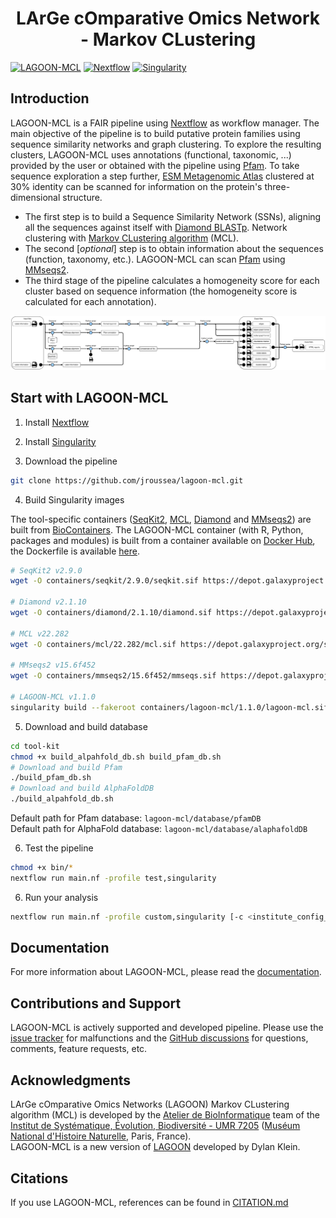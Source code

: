 <h1 align="center">LArGe cOmparative Omics Network - Markov CLustering</h1>

[![LAGOON-MCL](https://img.shields.io/badge/LAGOON--MCL-v1.0.0-red?labelColor=000000)](https://gitlab.com/jerrousseau/lagoon-mcl/-/)
[![Nextflow](https://img.shields.io/badge/nextflow_DSL2-%E2%89%A5_23.10.0-23aa62?labelColor=000000)](https://www.nextflow.io/)
[![Singularity](https://img.shields.io/badge/run_with-singularity-1d355c?labelColor=000000)](https://sylabs.io/singularity/)

## Introduction

LAGOON-MCL is a FAIR pipeline using [Nextflow](https://www.nextflow.io/docs/latest/index.html) as workflow manager. The main objective of the pipeline is to build putative protein families using sequence similarity networks and graph clustering. To explore the resulting clusters, LAGOON-MCL uses annotations (functional, taxonomic, ...) provided by the user or obtained with the pipeline using [Pfam](http://pfam.xfam.org/). To take sequence exploration a step further, [ESM Metagenomic Atlas](https://esmatlas.com/) clustered at 30% identity can be scanned for information on the protein's three-dimensional structure.

- The first step is to build a Sequence Similarity Network (SSNs), aligning all the sequences against itself with [Diamond BLASTp](https://github.com/bbuchfink/diamond). Network clustering with [Markov CLustering algorithm](https://micans.org/mcl/) (MCL).
- The second [*optional*] step is to obtain information about the sequences (function, taxonomy, etc.). LAGOON-MCL can scan [Pfam](http://pfam.xfam.org/) using [MMseqs2](https://github.com/soedinglab/MMseqs2).
- The third stage of the pipeline calculates a homogeneity score for each cluster based on sequence information (the homogeneity score is calculated for each annotation).

![](./assets/pipeline.svg)

## Start with LAGOON-MCL

1. Install [Nextflow](https://www.nextflow.io/docs/latest/index.html)

2. Install [Singularity](https://docs.sylabs.io/guides/4.2/user-guide/quick_start.html#quick-start)

3. Download the pipeline

```bash
git clone https://github.com/jroussea/lagoon-mcl.git
```

4. Build Singularity images

The tool-specific containers ([SeqKit2](https://biocontainers.pro/tools/seqkit), [MCL](https://biocontainers.pro/tools/mcl), [Diamond](https://biocontainers.pro/tools/diamond) and [MMseqs2](https://biocontainers.pro/tools/mmseqs2)) are built from [BioContainers](https://biocontainers.pro/). The LAGOON-MCL container (with R, Python, packages and modules) is built from a container available on [Docker Hub](https://hub.docker.com/r/jroussea/lagoon-mcl), the Dockerfile is available [here](./containers/lagoon-mcl/1.1.0/Dockerfile).

```bash
# SeqKit2 v2.9.0
wget -O containers/seqkit/2.9.0/seqkit.sif https://depot.galaxyproject.org/singularity/seqkit:2.9.0--h9ee0642_0

# Diamond v2.1.10
wget -O containers/diamond/2.1.10/diamond.sif https://depot.galaxyproject.org/singularity/diamond:2.1.10--h43eeafb_2

# MCL v22.282
wget -O containers/mcl/22.282/mcl.sif https://depot.galaxyproject.org/singularity/mcl:22.282--pl5321h031d066_2

# MMseqs2 v15.6f452
wget -O containers/mmseqs2/15.6f452/mmseqs.sif https://depot.galaxyproject.org/singularity/mmseqs2:15.6f452--pl5321h6a68c12_3

# LAGOON-MCL v1.1.0
singularity build --fakeroot containers/lagoon-mcl/1.1.0/lagoon-mcl.sif docker://jroussea/lagoon-mcl:latest
```

5. Download and build database

```Bash
cd tool-kit
chmod +x build_alpahfold_db.sh build_pfam_db.sh 
# Download and build Pfam
./build_pfam_db.sh
# Download and build AlphaFoldDB
./build_alpahfold_db.sh
```

Default path for Pfam database: `lagoon-mcl/database/pfamDB` \
Default path for AlphaFold database: `lagoon-mcl/database/alaphafoldDB`

6. Test the pipeline

```bash
chmod +x bin/*
nextflow run main.nf -profile test,singularity
```

6. Run your analysis

```bash
nextflow run main.nf -profile custom,singularity [-c <institute_config_file>]
```

## Documentation

For more information about LAGOON-MCL, please read the [documentation](https://github.com/jroussea/lagoon-mcl/wiki).

## Contributions and Support

LAGOON-MCL is actively supported and developed pipeline. Please use the [issue tracker](https://github.com/jroussea/LAGOON-MCL/issues) for malfunctions and the [GitHub discussions](https://github.com/jroussea/LAGOON-MCL/discussions/1) for questions, comments, feature requests, etc.

## Acknowledgments

LArGe cOmparative Omics Networks (LAGOON) Markov CLustering algorithm (MCL) is developed by the [Atelier de BioInformatique](https://bioinfo.mnhn.fr/abi/presentation.FR.html) team of the [Institut de Systématique, Évolution, Biodiversité - UMR 7205](https://isyeb.mnhn.fr/en) ([Muséum National d'Histoire Naturelle](https://www.mnhn.fr/en), Paris, France).\
LAGOON-MCL is a new version of [LAGOON](https://github.com/Dylkln/LAGOON.git) developed by Dylan Klein.

## Citations

If you use LAGOON-MCL, references can be found in [CITATION.md](./CITATION.md)
